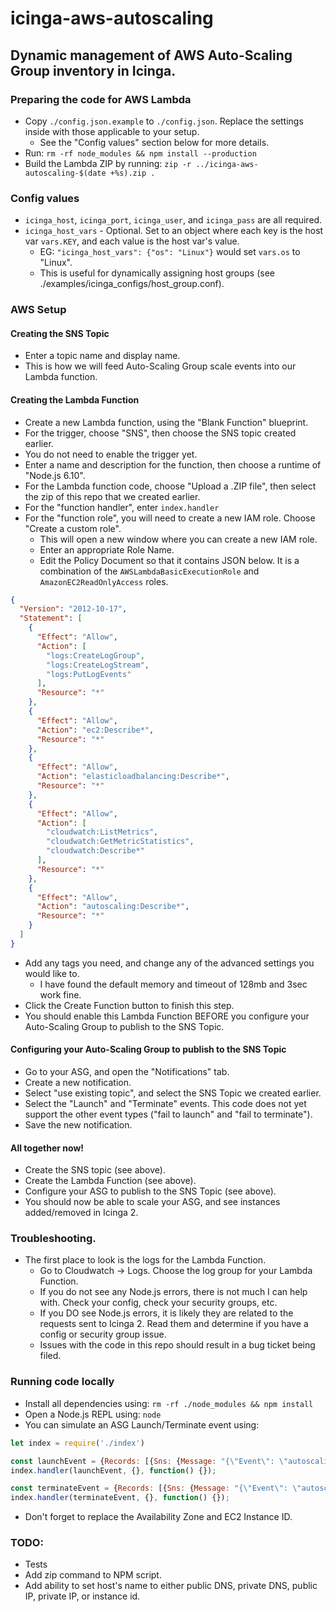 # icinga-aws-autoscaling

## Dynamic management of AWS Auto-Scaling Group inventory in Icinga.

### Preparing the code for AWS Lambda
* Copy `./config.json.example` to `./config.json`. Replace the settings inside with those applicable to your setup.
    * See the "Config values" section below for more details.
* Run: `rm -rf node_modules && npm install --production`
* Build the Lambda ZIP by running: `zip -r ../icinga-aws-autoscaling-$(date +%s).zip .`

### Config values
* `icinga_host`, `icinga_port`, `icinga_user`, and `icinga_pass` are all required.
* `icinga_host_vars` - Optional. Set to an object where each key is the host var `vars.KEY`, and each value is the host var's value.
    * EG: `"icinga_host_vars": {"os": "Linux"}` would set `vars.os` to "Linux".
    * This is useful for dynamically assigning host groups (see ./examples/icinga_configs/host_group.conf).

### AWS Setup

#### Creating the SNS Topic
* Enter a topic name and display name.
* This is how we will feed Auto-Scaling Group scale events into our Lambda function.

#### Creating the Lambda Function
* Create a new Lambda function, using the "Blank Function" blueprint.
* For the trigger, choose "SNS", then choose the SNS topic created earlier.
* You do not need to enable the trigger yet.
* Enter a name and description for the function, then choose a runtime of "Node.js 6.10".
* For the Lambda function code, choose "Upload a .ZIP file", then select the zip of this repo that we created earlier.
* For the "function handler", enter `index.handler`
* For the "function role", you will need to create a new IAM role. Choose "Create a custom role".
    * This will open a new window where you can create a new IAM role.
    * Enter an appropriate Role Name.
    * Edit the Policy Document so that it contains JSON below. It is a combination of the `AWSLambdaBasicExecutionRole` and `AmazonEC2ReadOnlyAccess` roles.
```json
{
  "Version": "2012-10-17",
  "Statement": [
    {
      "Effect": "Allow",
      "Action": [
        "logs:CreateLogGroup",
        "logs:CreateLogStream",
        "logs:PutLogEvents"
      ],
      "Resource": "*"
    },
    {
      "Effect": "Allow",
      "Action": "ec2:Describe*",
      "Resource": "*"
    },
    {
      "Effect": "Allow",
      "Action": "elasticloadbalancing:Describe*",
      "Resource": "*"
    },
    {
      "Effect": "Allow",
      "Action": [
        "cloudwatch:ListMetrics",
        "cloudwatch:GetMetricStatistics",
        "cloudwatch:Describe*"
      ],
      "Resource": "*"
    },
    {
      "Effect": "Allow",
      "Action": "autoscaling:Describe*",
      "Resource": "*"
    }
  ]
}
```
* Add any tags you need, and change any of the advanced settings you would like to.
    * I have found the default memory and timeout of 128mb and 3sec work fine.
* Click the Create Function button to finish this step.
* You should enable this Lambda Function BEFORE you configure your Auto-Scaling Group to publish to the SNS Topic.

#### Configuring your Auto-Scaling Group to publish to the SNS Topic
* Go to your ASG, and open the "Notifications" tab.
* Create a new notification.
* Select "use existing topic", and select the SNS Topic we created earlier.
* Select the "Launch" and "Terminate" events. This code does not yet support the other event types ("fail to launch" and "fail to terminate").
* Save the new notification.

#### All together now!
* Create the SNS topic (see above).
* Create the Lambda Function (see above).
* Configure your ASG to publish to the SNS Topic (see above).
* You should now be able to scale your ASG, and see instances added/removed in Icinga 2.

### Troubleshooting.
* The first place to look is the logs for the Lambda Function.
    * Go to Cloudwatch -> Logs. Choose the log group for your Lambda Function.
    * If you do not see any Node.js errors, there is not much I can help with. Check your config, check your security groups, etc.
    * If you DO see Node.js errors, it is likely they are related to the requests sent to Icinga 2. Read them and determine if you have a config or security group issue.
    * Issues with the code in this repo should result in a bug ticket being filed.

### Running code locally
* Install all dependencies using: `rm -rf ./node_modules && npm install`
* Open a Node.js REPL using: `node`
* You can simulate an ASG Launch/Terminate event using:
```js
let index = require('./index')

const launchEvent = {Records: [{Sns: {Message: "{\"Event\": \"autoscaling:EC2_INSTANCE_LAUNCH\", \"Details\": {\"Availability Zone\": \"us-west-2a\"}, \"EC2InstanceId\": \"i-08fa737d84cf6651b\"}"}}]}
index.handler(launchEvent, {}, function() {});

const terminateEvent = {Records: [{Sns: {Message: "{\"Event\": \"autoscaling:EC2_INSTANCE_TERMINATE\", \"Details\": {\"Availability Zone\": \"us-west-2a\"}, \"EC2InstanceId\": \"i-08fa737d84cf6651b\"}"}}]}
index.handler(terminateEvent, {}, function() {});
```
* Don't forget to replace the Availability Zone and EC2 Instance ID.

### TODO:

* Tests
* Add zip command to NPM script.
* Add ability to set host's name to either public DNS, private DNS, public IP, private IP, or instance id.
